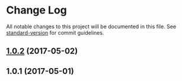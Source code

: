 # Change Log

All notable changes to this project will be documented in this file.
See [standard-version](https://github.com/conventional-changelog/standard-version) for commit guidelines.

<a name="1.0.2"></a>
## [1.0.2](https://github.com/almin/almin/compare/example-shopping-cart@1.0.1...example-shopping-cart@1.0.2) (2017-05-02)




<a name="1.0.1"></a>
## 1.0.1 (2017-05-01)
